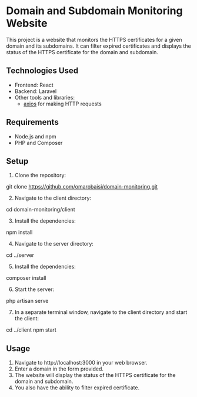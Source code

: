# Domain and Subdomain Monitoring Website

This project is a website that monitors the HTTPS certificates for a given domain and its subdomains. It can filter expired certificates and displays the status of the HTTPS certificate for the domain and subdomain.

## Technologies Used

- Frontend: React
- Backend: Laravel
- Other tools and libraries:
  - [axios](https://www.npmjs.com/package/axios) for making HTTP requests

## Requirements

- Node.js and npm
- PHP and Composer

## Setup

1. Clone the repository:

git clone https://github.com/omarobaisi/domain-monitoring.git

2. Navigate to the client directory:

cd domain-monitoring/client

3. Install the dependencies:

npm install

4. Navigate to the server directory:

cd ../server

5. Install the dependencies:

composer install

6. Start the server:

php artisan serve

7. In a separate terminal window, navigate to the client directory and start the client:

cd ../client
npm start


## Usage

1. Navigate to http://localhost:3000 in your web browser.
2. Enter a domain in the form provided.
3. The website will display the status of the HTTPS certificate for the domain and subdomain.
4. You also have the ability to filter expired certificate.
